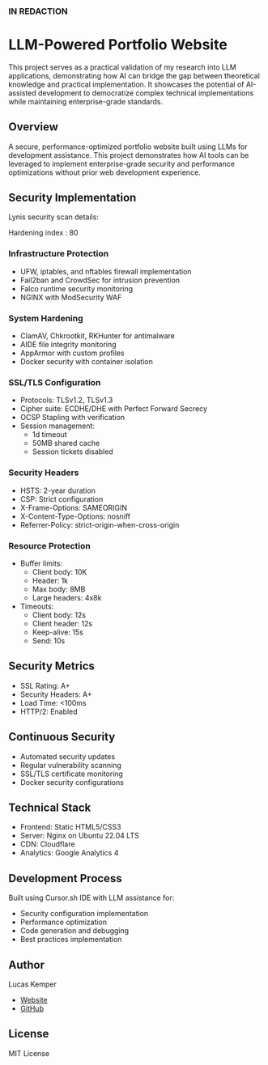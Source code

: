 ### IN REDACTION
# LLM-Powered Portfolio Website
This project serves as a practical validation of my research into LLM applications, demonstrating how AI can bridge the gap between theoretical knowledge and practical implementation. It showcases the potential of AI-assisted development to democratize complex technical implementations while maintaining enterprise-grade standards.

## Overview
A secure, performance-optimized portfolio website built using LLMs for development assistance. This project demonstrates how AI tools can be leveraged to implement enterprise-grade security and performance optimizations without prior web development experience.

## Security Implementation
Lynis security scan details:

  Hardening index : 80
### Infrastructure Protection
- UFW, iptables, and nftables firewall implementation
- Fail2ban and CrowdSec for intrusion prevention
- Falco runtime security monitoring
- NGINX with ModSecurity WAF

### System Hardening
- ClamAV, Chkrootkit, RKHunter for antimalware
- AIDE file integrity monitoring
- AppArmor with custom profiles
- Docker security with container isolation

### SSL/TLS Configuration
- Protocols: TLSv1.2, TLSv1.3
- Cipher suite: ECDHE/DHE with Perfect Forward Secrecy
- OCSP Stapling with verification
- Session management:
  - 1d timeout
  - 50MB shared cache
  - Session tickets disabled

### Security Headers
- HSTS: 2-year duration
- CSP: Strict configuration
- X-Frame-Options: SAMEORIGIN
- X-Content-Type-Options: nosniff
- Referrer-Policy: strict-origin-when-cross-origin

### Resource Protection
- Buffer limits:
  - Client body: 10K
  - Header: 1k
  - Max body: 8MB
  - Large headers: 4x8k
- Timeouts:
  - Client body: 12s
  - Client header: 12s
  - Keep-alive: 15s
  - Send: 10s

## Security Metrics
- SSL Rating: A+
- Security Headers: A+
- Load Time: <100ms
- HTTP/2: Enabled

## Continuous Security
- Automated security updates
- Regular vulnerability scanning
- SSL/TLS certificate monitoring
- Docker security configurations

## Technical Stack
- Frontend: Static HTML5/CSS3
- Server: Nginx on Ubuntu 22.04 LTS
- CDN: Cloudflare
- Analytics: Google Analytics 4

## Development Process
Built using Cursor.sh IDE with LLM assistance for:
- Security configuration implementation
- Performance optimization
- Code generation and debugging
- Best practices implementation


## Author
Lucas Kemper
- [Website](https://lucaskemper.com)
- [GitHub](https://github.com/lucaskemper)

## License
MIT License
